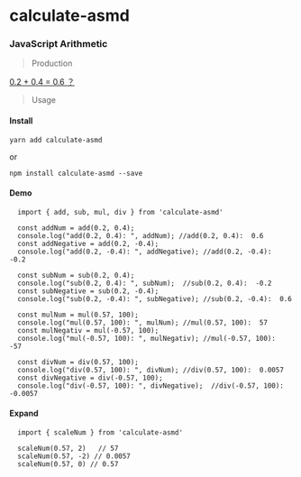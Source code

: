 # calculate-asmd

<h3>JavaScript Arithmetic</h3>

> Production

[0.2 + 0.4 = 0.6 ？](https://github.com/sanshuiwang/Blog/issues/9)

> Usage

<h4>Install</h4>

`yarn add calculate-asmd`

or

`npm install calculate-asmd --save`

<h4>Demo</h4>

```
  import { add, sub, mul, div } from 'calculate-asmd'

  const addNum = add(0.2, 0.4);
  console.log("add(0.2, 0.4): ", addNum); //add(0.2, 0.4):  0.6
  const addNegative = add(0.2, -0.4);
  console.log("add(0.2, -0.4): ", addNegative); //add(0.2, -0.4):  -0.2

  const subNum = sub(0.2, 0.4);
  console.log("sub(0.2, 0.4): ", subNum);  //sub(0.2, 0.4):  -0.2
  const subNegative = sub(0.2, -0.4);
  console.log("sub(0.2, -0.4): ", subNegative); //sub(0.2, -0.4):  0.6

  const mulNum = mul(0.57, 100);
  console.log("mul(0.57, 100): ", mulNum); //mul(0.57, 100):  57
  const mulNegativ = mul(-0.57, 100);
  console.log("mul(-0.57, 100): ", mulNegativ); //mul(-0.57, 100):  -57

  const divNum = div(0.57, 100);
  console.log("div(0.57, 100): ", divNum); //div(0.57, 100):  0.0057
  const divNegative = div(-0.57, 100);
  console.log("div(-0.57, 100): ", divNegative);  //div(-0.57, 100):  -0.0057

```

<h4>Expand</h4>

```
  import { scaleNum } from 'calculate-asmd'

  scaleNum(0.57, 2)   // 57
  scaleNum(0.57, -2) // 0.0057
  scaleNum(0.57, 0) // 0.57

```
